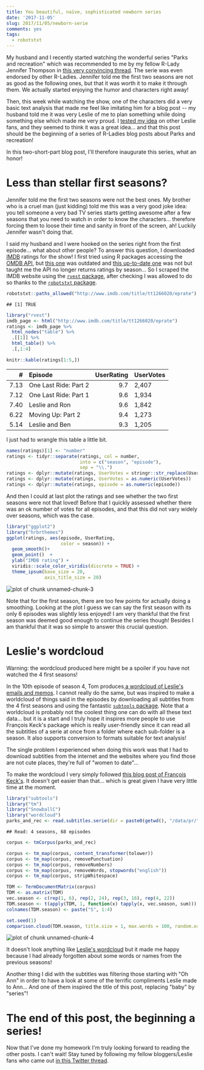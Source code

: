 ```yaml
---
title: You beautiful, naïve, sophisticated newborn series
date: '2017-11-05'
slug: 2017/11/05/newborn-serie
comments: yes
tags:
  - robotstxt
---
```



My husband and I recently started watching the wonderful series "Parks and recreation" which was recommended to me by my fellow R-Lady Jennifer Thompson in [this very convincing thread](https://twitter.com/jent103/status/908162485689122816). The serie was even endorsed by other R-Ladies. Jennifer told me the first two seasons are not as good as the following ones, but that it was worth it to make it through them. We actually started enjoying the humor and characters right away!

Then, this week while watching the show, one of the characters did a very basic text analysis that made me feel like imitating him for a blog post -- my husband told me it was very Leslie of me to plan something while doing something else which made me very proud. I [tested my idea](https://twitter.com/ma_salmon/status/926167897478778880) on other Leslie fans, and they seemed to think it was a great idea... and that this post should be the beginning of a series of R-Ladies blog posts about Parks and recreation! 

In this two-short-part blog post, I'll therefore inaugurate this series, what an honor!

<!--more-->

# Less than stellar first seasons?

Jennifer told me the first two seasons were not the best ones. My brother who is a cruel man (just kidding) told me this was a very good joke idea: you tell someone a very bad TV series starts getting awesome after a few seasons that you need to watch in order to know the characters... therefore forcing them to loose their time and sanity in front of the screen, ah! Luckily Jennifer wasn't doing that.

I said my husband and I were hooked on the series right from the first episode... what about other people? To answer this question, I downloaded [IMDB](http://www.imdb.com/) ratings for the show! I first tried using R packages accessing the [OMDB API](http://www.omdbapi.com/), but [this one](https://github.com/RMHogervorst/imdb) was outdated and [this up-to-date one](https://github.com/hrbrmstr/omdbapi) was not but taught me the API no longer returns ratings by season... So I scraped the IMDB website using the [`rvest` package](https://github.com/hadley/rvest), after checking I was allowed to do so thanks to the [`robotstxt` package](https://github.com/ropenscilabs/robotstxt).


```r
robotstxt::paths_allowed("http://www.imdb.com/title/tt1266020/eprate")
```

```
## [1] TRUE
```

```r
library("rvest")
imdb_page <- html("http://www.imdb.com/title/tt1266020/eprate")
ratings <- imdb_page %>%
  html_nodes("table") %>%
  .[[1]] %>%
  html_table() %>%
  .[,1:4]

knitr::kable(ratings[1:5,])
```



|    #|Episode               | UserRating|UserVotes |
|----:|:---------------------|----------:|:---------|
| 7.13|One Last Ride: Part 2 |        9.7|2,407     |
| 7.12|One Last Ride: Part 1 |        9.6|1,934     |
| 7.40|Leslie and Ron        |        9.6|1,842     |
| 6.22|Moving Up: Part 2     |        9.4|1,273     |
| 5.14|Leslie and Ben        |        9.3|1,205     |

I just had to wrangle this table a little bit.


```r
names(ratings)[1] <- "number"
ratings <- tidyr::separate(ratings, col = number,
                           into = c("season", "episode"),
                           sep = "\\.")
ratings <- dplyr::mutate(ratings, UserVotes = stringr::str_replace(UserVotes, ",", ""))
ratings <- dplyr::mutate(ratings, UserVotes = as.numeric(UserVotes))
ratings <- dplyr::mutate(ratings, episode = as.numeric(episode))
```

And then I could at last plot the ratings and see whether the two first seasons were not that loved! Before that I quickly assessed whether there was an ok number of votes for all episodes, and that this did not vary widely over seasons, which was the case.


```r
library("ggplot2")
library("hrbrthemes")
ggplot(ratings, aes(episode, UserRating,
                    color = season)) +
  geom_smooth()+
  geom_point()  +
  ylab("IMDB rating") +
  viridis::scale_color_viridis(discrete = TRUE) +
  theme_ipsum(base_size = 20,
              axis_title_size = 20)
```

![plot of chunk unnamed-chunk-3](/figure/source/2017-11-05-newborn-serie/unnamed-chunk-3-1.png)

Note that for the first season, there are too few points for actually doing a smoothing. Looking at the plot I guess we can say the first season with its only 6 episodes was slightly less enjoyed! I am very thankful that the first season was deemed good enough to continue the series though! Besides I am thankful that it was so simple to answer this crucial question.

# Leslie's wordcloud

Warning: the wordcloud produced here might be a spoiler if you have not watched the 4 first seasons!

In the 10th episode of season 4, Tom produces[ a wordcloud of Leslie's emails and memos](http://ifiwasthelastgirl.tumblr.com/post/77940482792/can-we-talk-about-leslies-word-cloud). I cannot really do the same, but was inspired to make a worldcloud of things said in the episodes by downloading all subtitles from the 4 first seasons and using the fantastic [`subtools` package](https://github.com/fkeck/subtools). Note that a worldcloud is probably not the coolest thing one can do with all these text data... but it is a start and I truly hope it inspires more people to use François Keck's package which is really user-friendly since it can read all the subtitles of a serie at once from a folder where each sub-folder is a season. It also supports conversion to formats suitable for text analysis!

The single problem I experienced when doing this work was that I had to download subtitles from the internet and the websites where you find those are not cute places, they're full of "women to date"...

To make the wordcloud I very simply followed [this blog post of François Keck's](http://www.pieceofk.fr/?p=437). It doesn't get easier than that... which is great given I have very little time at the moment.



```r
library("subtools")
library("tm")
library("SnowballC")
library("wordcloud")
parks_and_rec <- read.subtitles.serie(dir = paste0(getwd(), "/data/pr/"))
```

```
## Read: 4 seasons, 68 episodes
```

```r
corpus <- tmCorpus(parks_and_rec)

corpus <- tm_map(corpus, content_transformer(tolower))
corpus <- tm_map(corpus, removePunctuation)
corpus <- tm_map(corpus, removeNumbers)
corpus <- tm_map(corpus, removeWords, stopwords("english"))
corpus <- tm_map(corpus, stripWhitespace)

TDM <- TermDocumentMatrix(corpus)
TDM <- as.matrix(TDM)
vec.season <- c(rep(1, 6), rep(2, 24), rep(3, 16), rep(4, 22))
TDM.season <- t(apply(TDM, 1, function(x) tapply(x, vec.season, sum)))
colnames(TDM.season) <- paste("S", 1:4)

set.seed(1)
comparison.cloud(TDM.season, title.size = 1, max.words = 100, random.order = T)
```

![plot of chunk unnamed-chunk-4](/figure/source/2017-11-05-newborn-serie/unnamed-chunk-4-1.png)

It doesn't look anything like [Leslie's wordcloud](http://ifiwasthelastgirl.tumblr.com/post/77940482792/can-we-talk-about-leslies-word-cloud) but it made me happy because I had already forgotten about some words or names from the previous seasons! 

Another thing I did with the subtitles was filtering those starting with "Oh Ann" in order to have a look at some of the terrific compliments Leslie made to Ann... And one of them inspired the title of this post, replacing "baby" by "series"!

# The end of this post, the beginning a series!

Now that I've done my homework I'm truly looking forward to reading the other posts. I can't wait! Stay tuned by following my fellow bloggers/Leslie fans who came out [in this Twitter thread](https://twitter.com/ma_salmon/status/926167897478778880).
